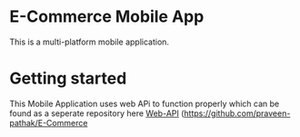 # E-Commerce Mobile App

This is a multi-platform mobile application.

# Getting started

This Mobile Application uses web APi to function properly which can be found as a seperate repository here 
[Web-API](https://github.com/alok-urmaliya/E-Commerce-Web-API) 
(https://github.com/praveen-pathak/E-Commerce
